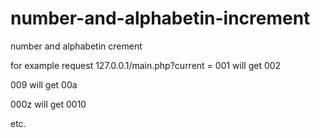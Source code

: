 # number-and-alphabetin-increment
number and alphabetin crement


for example request 127.0.0.1/main.php?current = 001 will get 002

009 will get 00a

000z will get 0010 

etc.
